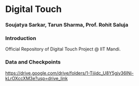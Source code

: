 # Digital Touch
### Soujatya Sarkar, Tarun Sharma, Prof. Rohit Saluja


### Introduction
Official Repository of Digital Touch Project @ IIT Mandi.

### Data and Checkpoints
https://drive.google.com/drive/folders/1-Tijidc_U8Y5gjy36lNi-kLrOXccXM3e?usp=drive_link
